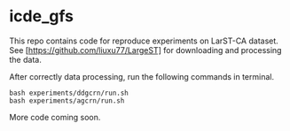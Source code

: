 # icde_gfs
This repo contains code for reproduce experiments on LarST-CA dataset. See [https://github.com/liuxu77/LargeST] for downloading and processing the data.

After correctly data processing, run the following commands in terminal.
```
bash experiments/ddgcrn/run.sh
bash experiments/agcrn/run.sh
```

More code coming soon.
